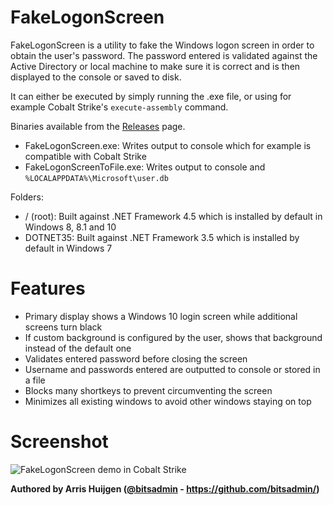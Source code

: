 # FakeLogonScreen
FakeLogonScreen is a utility to fake the Windows logon screen in order to obtain the user's password. The password entered is validated against the Active Directory or local machine to make sure it is correct and is then displayed to the console or saved to disk.

It can either be executed by simply running the .exe file, or using for example Cobalt Strike's `execute-assembly` command.

Binaries available from the [Releases](https://github.com/bitsadmin/fakelogonscreen/releases) page.
- FakeLogonScreen.exe: Writes output to console which for example is compatible with Cobalt Strike
- FakeLogonScreenToFile.exe: Writes output to console and `%LOCALAPPDATA%\Microsoft\user.db`

Folders:
- / (root): Built against .NET Framework 4.5 which is installed by default in Windows 8, 8.1 and 10
- DOTNET35: Built against .NET Framework 3.5 which is installed by default in Windows 7

# Features
- Primary display shows a Windows 10 login screen while additional screens turn black
- If custom background is configured by the user, shows that background instead of the default one
- Validates entered password before closing the screen
- Username and passwords entered are outputted to console or stored in a file
- Blocks many shortkeys to prevent circumventing the screen
- Minimizes all existing windows to avoid other windows staying on top

# Screenshot
![FakeLogonScreen demo in Cobalt Strike](https://raw.githubusercontent.com/bitsadmin/fakelogonscreen/master/demo.gif "FakeLogonScreen demo in Cobalt Strike")


**Authored by Arris Huijgen ([@bitsadmin](https://twitter.com/bitsadmin/) - https://github.com/bitsadmin/)**
